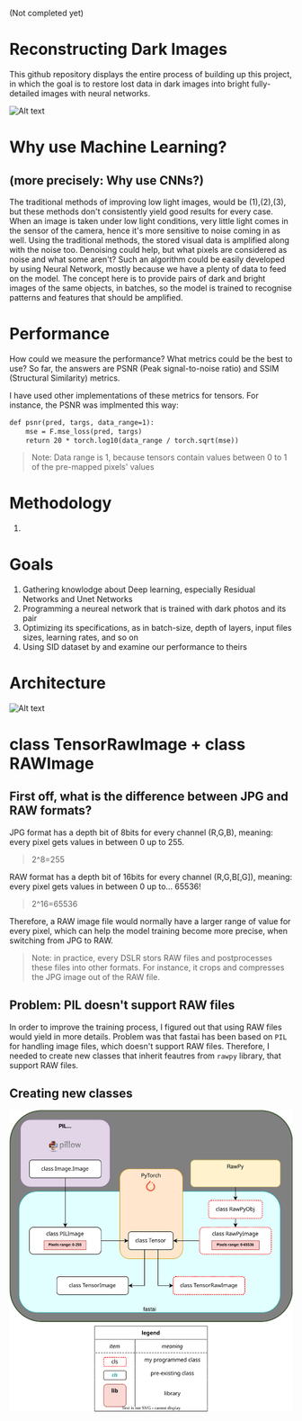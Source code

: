 (Not completed yet)

# Reconstructing Dark Images
This github repository displays the entire process of building up this project, in which the goal is to restore lost data in dark images into bright fully-detailed images with neural networks.

![Alt text](./GIFs/100epochs.gif)

# Why use Machine Learning? 
## (more precisely: Why use CNNs?)
The traditional methods of improving low light images, would be (1),(2),(3), but these methods don't consistently yield good results for every case. 
When an image is taken under low light conditions, very little light comes in the sensor of the camera, hence it's more sensitive to noise coming in as well. 
Using the traditional methods, the stored visual data is amplified along with the noise too. 
Denoising could help, but what pixels are considered as noise and what some aren't?
Such an algorithm could be easily developed by using Neural Network, mostly because we have a plenty of data to feed on the model. 
The concept here is to provide pairs of dark and bright images of the same objects, in batches, so the model is trained to recognise patterns and features that should be amplified.

# Performance
How could we measure the performance? What metrics could be the best to use?
So far, the answers are PSNR (Peak signal-to-noise ratio) and SSIM (Structural Similarity) metrics.

I have used other implementations of these metrics for tensors. For instance, the PSNR was implmented this way:
```
def psnr(pred, targs, data_range=1):
    mse = F.mse_loss(pred, targs)
    return 20 * torch.log10(data_range / torch.sqrt(mse))
```

> Note: Data range is 1, because tensors contain values between 0 to 1 of the pre-mapped pixels' values


# Methodology
1.

# Goals
1. Gathering knowlodge about Deep learning, especially Residual Networks and Unet Networks
2. Programming a neureal network that is trained with dark photos and its pair
3. Optimizing its specifications, as in batch-size, depth of layers, input files sizes, learning rates, and so on
4. Using SID dataset by <insert credits here> and examine our performance to theirs

# Architecture
![Alt text](./SVGs/Architecture__.svg)

# class TensorRawImage + class RAWImage
## First off, what is the difference between JPG and RAW formats?
JPG format has a depth bit of 8bits for every channel (R,G,B), meaning: every pixel gets values in between 0 up to 255.
> 2^8=255
  
RAW format has a depth bit of 16bits for every channel (R,G,B[,G]), meaning: every pixel gets values in between 0 up to... 65536!
> 2^16=65536

Therefore, a RAW image file would normally have a larger range of value for every pixel, which can help the model training become more precise, when switching from JPG to RAW.
> Note: in practice, every DSLR stors RAW files and postprocesses these files into other formats. For instance, it crops and compresses the JPG image out of the RAW file.

## Problem: PIL doesn't support RAW files
  
In order to improve the training process, I figured out that using RAW files would yield in more details. Problem was that fastai has been based on `PIL` for handling image files, which doesn't support RAW files. Therefore, I needed to create new classes that inherit feautres from `rawpy` library, that support RAW files.
  
## Creating new classes
![Alt text](./SVGs/TensorRawImage__.svg)
  
